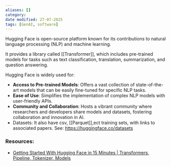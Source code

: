 ```yaml
---
aliases: []
category:
date modified: 27-07-2025
tags: [GenAI, software]
---
```

Hugging Face is open-source platform known for its contributions to natural language processing (NLP) and machine learning. 

It provides a library called [[Transformer]], which includes pre-trained models for tasks such as text classification, translation, summarization, and question answering. 

Hugging Face is widely used for:

- **Access to Pre-trained Models**: Offers a vast collection of state-of-the-art models that can be easily fine-tuned for specific NLP tasks.
- **Ease of Use**: Simplifies the implementation of complex NLP models with user-friendly APIs.
- **Community and Collaboration**: Hosts a vibrant community where researchers and developers share models and datasets, fostering collaboration and innovation in AI.
- Datasets: It also have csv, [[Parquet]],ect training sets, with links to associated papers. See: https://huggingface.co/datasets

### Resources:
- [Getting Started With Hugging Face in 15 Minutes | Transformers, Pipeline, Tokenizer, Models](chat.openai.com/c/4e1f8036-5b3e-4372-9e0c-e8a7c0c15dfd)

